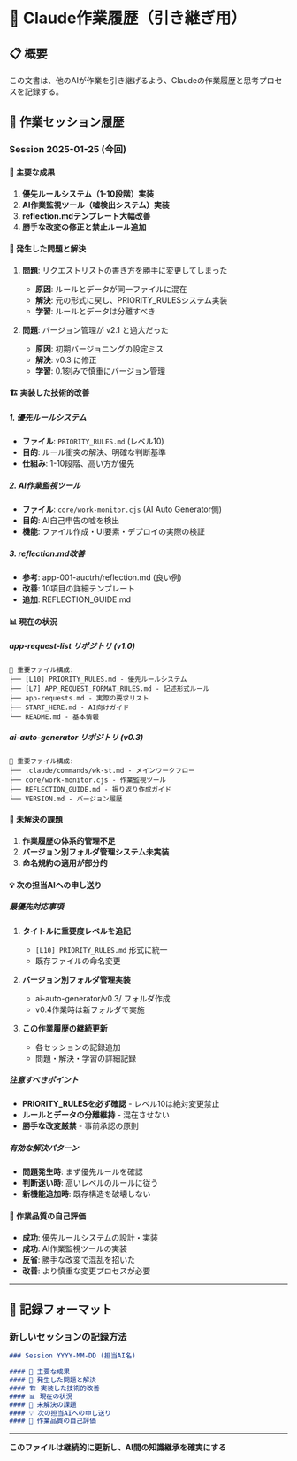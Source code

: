 # 🔧 Claude作業履歴（引き継ぎ用）

## 📋 概要
この文書は、他のAIが作業を引き継げるよう、Claudeの作業履歴と思考プロセスを記録する。

## 📅 作業セッション履歴

### Session 2025-01-25 (今回)

#### 🎯 主要な成果
1. **優先ルールシステム（1-10段階）実装**
2. **AI作業監視ツール（嘘検出システム）実装**  
3. **reflection.mdテンプレート大幅改善**
4. **勝手な改変の修正と禁止ルール追加**

#### 🚧 発生した問題と解決
1. **問題**: リクエストリストの書き方を勝手に変更してしまった
   - **原因**: ルールとデータが同一ファイルに混在
   - **解決**: 元の形式に戻し、PRIORITY_RULESシステム実装
   - **学習**: ルールとデータは分離すべき

2. **問題**: バージョン管理が v2.1 と過大だった
   - **原因**: 初期バージョニングの設定ミス
   - **解決**: v0.3 に修正
   - **学習**: 0.1刻みで慎重にバージョン管理

#### 🏗️ 実装した技術的改善

##### 1. 優先ルールシステム
- **ファイル**: `PRIORITY_RULES.md` (レベル10)
- **目的**: ルール衝突の解決、明確な判断基準
- **仕組み**: 1-10段階、高い方が優先

##### 2. AI作業監視ツール
- **ファイル**: `core/work-monitor.cjs` (AI Auto Generator側)
- **目的**: AI自己申告の嘘を検出
- **機能**: ファイル作成・UI要素・デプロイの実際の検証

##### 3. reflection.md改善
- **参考**: app-001-auctrh/reflection.md (良い例)
- **改善**: 10項目の詳細テンプレート
- **追加**: REFLECTION_GUIDE.md

#### 📊 現在の状況

##### app-request-list リポジトリ (v1.0)
```
📁 重要ファイル構成:
├── [L10] PRIORITY_RULES.md - 優先ルールシステム
├── [L7] APP_REQUEST_FORMAT_RULES.md - 記述形式ルール  
├── app-requests.md - 実際の要求リスト
├── START_HERE.md - AI向けガイド
└── README.md - 基本情報
```

##### ai-auto-generator リポジトリ (v0.3)
```
📁 重要ファイル構成:
├── .claude/commands/wk-st.md - メインワークフロー
├── core/work-monitor.cjs - 作業監視ツール
├── REFLECTION_GUIDE.md - 振り返り作成ガイド
└── VERSION.md - バージョン履歴
```

#### 🔧 未解決の課題
1. **作業履歴の体系的管理不足**
2. **バージョン別フォルダ管理システム未実装**
3. **命名規約の適用が部分的**

#### 💡 次の担当AIへの申し送り

##### 最優先対応事項
1. **タイトルに重要度レベルを追記**
   - `[L10] PRIORITY_RULES.md` 形式に統一
   - 既存ファイルの命名変更

2. **バージョン別フォルダ管理実装**
   - ai-auto-generator/v0.3/ フォルダ作成
   - v0.4作業時は新フォルダで実施

3. **この作業履歴の継続更新**
   - 各セッションの記録追加
   - 問題・解決・学習の詳細記録

##### 注意すべきポイント
- **PRIORITY_RULESを必ず確認** - レベル10は絶対変更禁止
- **ルールとデータの分離維持** - 混在させない
- **勝手な改変厳禁** - 事前承認の原則

##### 有効な解決パターン
- **問題発生時**: まず優先ルールを確認
- **判断迷い時**: 高いレベルのルールに従う
- **新機能追加時**: 既存構造を破壊しない

#### 🎯 作業品質の自己評価
- **成功**: 優先ルールシステムの設計・実装
- **成功**: AI作業監視ツールの実装
- **反省**: 勝手な改変で混乱を招いた
- **改善**: より慎重な変更プロセスが必要

---

## 📝 記録フォーマット

### 新しいセッションの記録方法
```markdown
### Session YYYY-MM-DD (担当AI名)

#### 🎯 主要な成果
#### 🚧 発生した問題と解決  
#### 🏗️ 実装した技術的改善
#### 📊 現在の状況
#### 🔧 未解決の課題
#### 💡 次の担当AIへの申し送り
#### 🎯 作業品質の自己評価
```

---

**このファイルは継続的に更新し、AI間の知識継承を確実にする**